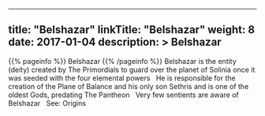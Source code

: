 
---
title: "Belshazar"
linkTitle: "Belshazar"
weight: 8
date: 2017-01-04
description: >
 Belshazar
---

{{% pageinfo %}}
Belshazar
{{% /pageinfo %}}
Belshazar is the entity (deity) created by The Primordials to guard over the planet of Solinia once it was seeded with the four elemental powers <span class="line-spacer d-block"> </span> He is responsible for the creation of the Plane of Balance and his only son Sethris and is one of the oldest Gods, predating The Pantheon <span class="line-spacer d-block"> </span> Very few sentients are aware of Belshazar <span class="line-spacer d-block"> </span> See: Origins
